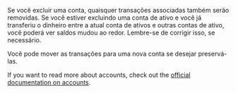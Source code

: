 Se você excluir uma conta, quaisquer transações associadas também serão removidas. Se você estiver excluindo uma conta de ativo e você já transferiu o dinheiro entre a atual conta de ativos e outras contas de ativo, você poderá ver saldos mudou ao redor. Lembre-se de corrigir isso, se necessário.

Você pode mover as transações para uma nova conta se desejar preservá-las.

If you want to read more about accounts, check out the [official documentation on accounts](https://docs.firefly-iii.org/concepts/accounts).